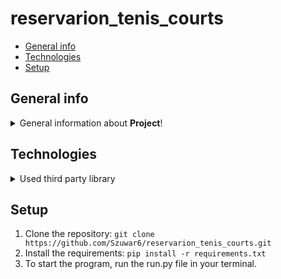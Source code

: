 # reservarion_tenis_courts
* [General info](#general-info)
* [Technologies](#technologies)
* [Setup](#setup)

## General info
<details>
<summary>General information about <b>Project</b>!</summary>
This is a simple REPL program that allows user to make a reservation for a tennis court
</details>

## Technologies
<details>
<summary>Used third party library</summary>
<ul>
<li>Pytest - I used the pytest module to run unit tests for our program.</li>
</ul>
</details>

## Setup
1. Clone the repository:
```git clone https://github.com/Szuwar6/reservarion_tenis_courts.git```
2. Install the requirements:
```pip install -r requirements.txt```
3. To start the program, run the run.py file in your terminal.
